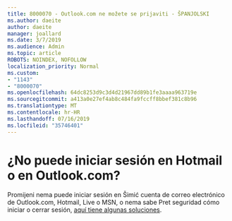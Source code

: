 ```yaml
---
title: 8000070 - Outlook.com ne možete se prijaviti - ŠPANJOLSKI
ms.author: daeite
author: daeite
manager: joallard
ms.date: 3/7/2019
ms.audience: Admin
ms.topic: article
ROBOTS: NOINDEX, NOFOLLOW
localization_priority: Normal
ms.custom:
- "1143"
- "8000070"
ms.openlocfilehash: 64dc8253d9c3d4d21967dd89b1fe3aaaa963719e
ms.sourcegitcommit: a413a0e27ef4ab8c484fa9fccff8bbef381c8b96
ms.translationtype: MT
ms.contentlocale: hr-HR
ms.lasthandoff: 07/16/2019
ms.locfileid: "35746401"
---
```

# <a name="no-puede-iniciar-sesin-en-hotmail-o-en-outlookcom"></a>¿No puede iniciar sesión en Hotmail o en Outlook.com?

Promijeni nema puede iniciar sesión en Šimić cuenta de correo electrónico de Outlook.com, Hotmail, Live o MSN, o nema sabe Pret seguridad cómo iniciar o cerrar sesión, [aquí tiene algunas soluciones](https://support.office.com/es-es/article/cómo-iniciar-o-cerrar-sesión-en-outlook-com-e08eb8ac-ac27-49f4-a400-a47311e1ee7e?ui=es-ES&rs=es-ES&ad=ES?wt.mc_id=Office_Outlook_com_Alchemy).